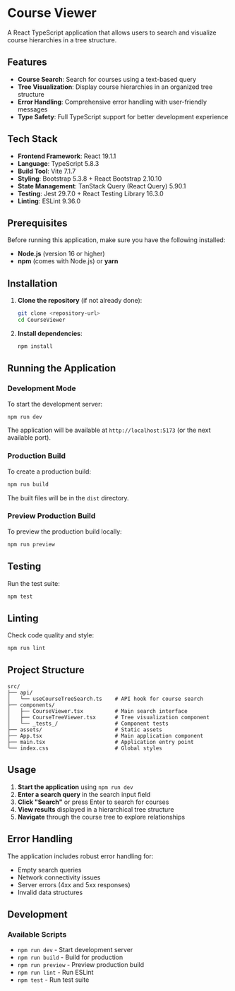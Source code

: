 # Course Viewer

A React TypeScript application that allows users to search and visualize course hierarchies in a tree structure. 

## Features

- **Course Search**: Search for courses using a text-based query
- **Tree Visualization**: Display course hierarchies in an organized tree structure
- **Error Handling**: Comprehensive error handling with user-friendly messages
- **Type Safety**: Full TypeScript support for better development experience

## Tech Stack

- **Frontend Framework**: React 19.1.1
- **Language**: TypeScript 5.8.3
- **Build Tool**: Vite 7.1.7
- **Styling**: Bootstrap 5.3.8 + React Bootstrap 2.10.10
- **State Management**: TanStack Query (React Query) 5.90.1
- **Testing**: Jest 29.7.0 + React Testing Library 16.3.0
- **Linting**: ESLint 9.36.0

## Prerequisites

Before running this application, make sure you have the following installed:

- **Node.js** (version 16 or higher)
- **npm** (comes with Node.js) or **yarn**

## Installation

1. **Clone the repository** (if not already done):
   ```bash
   git clone <repository-url>
   cd CourseViewer
   ```

2. **Install dependencies**:
   ```bash
   npm install
   ```

## Running the Application

### Development Mode

To start the development server:

```bash
npm run dev
```

The application will be available at `http://localhost:5173` (or the next available port).

### Production Build

To create a production build:

```bash
npm run build
```

The built files will be in the `dist` directory.

### Preview Production Build

To preview the production build locally:

```bash
npm run preview
```

## Testing

Run the test suite:

```bash
npm test
```

## Linting

Check code quality and style:

```bash
npm run lint
```

## Project Structure

```
src/
├── api/
│   └── useCourseTreeSearch.ts    # API hook for course search
├── components/
│   ├── CourseViewer.tsx          # Main search interface
│   ├── CourseTreeViewer.tsx      # Tree visualization component
│   └── _tests_/                  # Component tests
├── assets/                       # Static assets
├── App.tsx                       # Main application component
├── main.tsx                      # Application entry point
└── index.css                     # Global styles
```

## Usage

1. **Start the application** using `npm run dev`
2. **Enter a search query** in the search input field
3. **Click "Search"** or press Enter to search for courses
4. **View results** displayed in a hierarchical tree structure
5. **Navigate** through the course tree to explore relationships

## Error Handling

The application includes robust error handling for:
- Empty search queries
- Network connectivity issues
- Server errors (4xx and 5xx responses)
- Invalid data structures

## Development

### Available Scripts

- `npm run dev` - Start development server
- `npm run build` - Build for production
- `npm run preview` - Preview production build
- `npm run lint` - Run ESLint
- `npm test` - Run test suite
